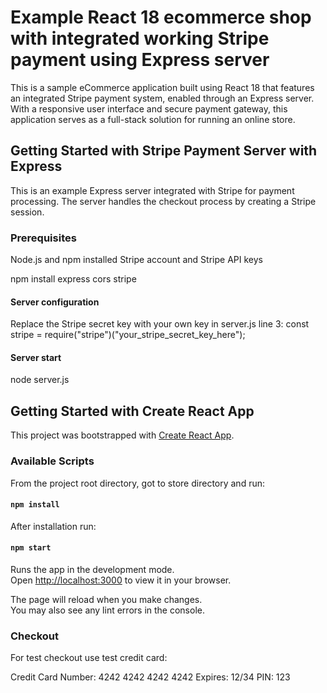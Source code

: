 # Example React 18 ecommerce shop with integrated working Stripe payment using Express server

This is a sample eCommerce application built using React 18 that features an integrated Stripe payment system, enabled through an Express server. With a responsive user interface and secure payment gateway, this application serves as a full-stack solution for running an online store.

## Getting Started with Stripe Payment Server with Express

This is an example Express server integrated with Stripe for payment processing. The server handles the checkout process by creating a Stripe session.

### Prerequisites

Node.js and npm installed
Stripe account and Stripe API keys

npm install express cors stripe

#### Server configuration

Replace the Stripe secret key with your own key in server.js line 3:
const stripe = require("stripe")("your_stripe_secret_key_here");

#### Server start

node server.js

## Getting Started with Create React App

This project was bootstrapped with [Create React App](https://github.com/facebook/create-react-app).

### Available Scripts

From the project root directory, got to store directory and run:

#### `npm install`

After installation run:

#### `npm start`

Runs the app in the development mode.\
Open [http://localhost:3000](http://localhost:3000) to view it in your browser.

The page will reload when you make changes.\
You may also see any lint errors in the console.


### Checkout

For test checkout use test credit card:

Credit Card Number: 4242 4242 4242 4242
Expires: 12/34
PIN: 123





